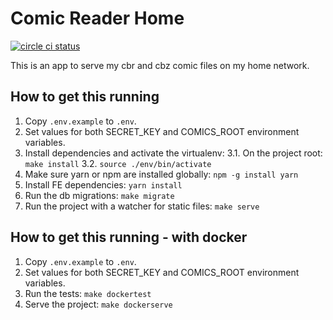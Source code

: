 # Comic Reader Home

[![circle ci status](https://circleci.com/gh/jgasteiz/comic-reader-home.svg?style=shield&circle-token=:circle-token)](https://circleci.com/gh/jgasteiz/comic-reader-home/tree/master)

This is an app to serve my cbr and cbz comic files on my home network.

## How to get this running

1. Copy `.env.example` to `.env`.
2. Set values for both SECRET_KEY and COMICS_ROOT environment variables.
3. Install dependencies and activate the virtualenv:
  3.1. On the project root: `make install`
  3.2. `source ./env/bin/activate`
4. Make sure yarn or npm are installed globally: `npm -g install yarn`
5. Install FE dependencies: `yarn install`
6. Run the db migrations: `make migrate`
7. Run the project with a watcher for static files: `make serve`

## How to get this running - with docker

1. Copy `.env.example` to `.env`.
2. Set values for both SECRET_KEY and COMICS_ROOT environment variables.
3. Run the tests: `make dockertest`
4. Serve the project: `make dockerserve`
